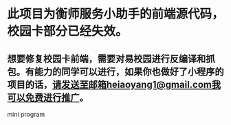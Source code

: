 # 此项目为衡师服务小助手的前端源代码，校园卡部分已经失效。
## 想要修复校园卡前端，需要对易校园进行反编译和抓包。有能力的同学可以进行，如果你也做好了小程序的项目的话，请发送至邮箱heiaoyang1@gmail.com我可以免费进行推广。
mini program
